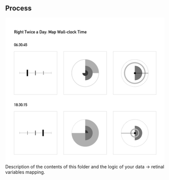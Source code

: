 ## Process 
![illustrative images](./sketch1.jpg)
Description of the contents of this folder and the logic of your data → retinal variables mapping.
